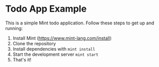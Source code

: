 # Todo App Example

This is a simple Mint todo application. Follow these steps to get up and running:

1. Install Mint (https://www.mint-lang.com/install)
2. Clone the repository
3. Install dependencies with `mint install`
4. Start the development server `mint start`
6. That's it!
